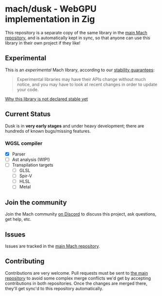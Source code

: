 # mach/dusk - WebGPU implementation in Zig

This repository is a separate copy of the same library in the [main Mach repository](https://github.com/hexops/mach), and is automatically kept in sync, so that anyone can use this library in their own project if they like!

## Experimental

This is an _experimental_ Mach library, according to our [stability guarantees](https://machengine.org/next/docs/libs/):

> Experimental libraries may have their APIs change without much notice, and you may have to look at recent changes in order to update your code.

[Why this library is not declared stable yet](https://machengine.org/next/docs/libs/experimental/#dusk)

## Current Status

Dusk is in **very early stages** and under heavy development; there are hundreds of known bugs/missing features.

### WGSL compiler

- [x] Parser
- [ ] Ast analysis (WIP!)
- [ ] Transpilation targets
    - [ ] GLSL
    - [ ] Spir-V
    - [ ] HLSL
    - [ ] Metal

## Join the community

Join the Mach community [on Discord](https://discord.gg/XNG3NZgCqp) to discuss this project, ask questions, get help, etc.

## Issues

Issues are tracked in the [main Mach repository](https://github.com/hexops/mach/issues?q=is%3Aissue+is%3Aopen+label%3Adusk).

## Contributing

Contributions are very welcome. Pull requests must be sent to [the main repository](https://github.com/hexops/mach/tree/main/libs/dusk) to avoid some complex merge conflicts we'd get by accepting contributions in both repositories. Once the changes are merged there, they'll get sync'd to this repository automatically.
